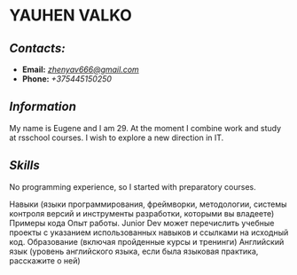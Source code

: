 # **YAUHEN VALKO**
## *Contacts:*
* **Email:** *zhenyav666@gmail.com*
* **Phone:** *+375445150250*
## *Information* 
My name is Eugene and I am 29. At the moment I combine work and study at rsschool courses. I wish to explore a new direction in IT.
## *Skills* 
No programming experience, so I started with preparatory courses.


Навыки (языки программирования, фреймворки, методологии, системы контроля версий и инструменты разработки, которыми вы владеете)
Примеры кода
Опыт работы. Junior Dev может перечислить учебные проекты с указанием использованных навыков и ссылками на исходный код.
Образование (включая пройденные курсы и тренинги)
Английский язык (уровень английского языка, если была языковая практика, расскажите о ней)